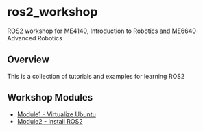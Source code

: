 # ros2_workshop
ROS2 workshop for ME4140, Introduction to Robotics and ME6640 Advanced Robotics

## Overview
This is a collection of tutorials and examples for learning ROS2

## Workshop Modules
- [Module1 - Virtualize Ubuntu](docs/module1/tutorial1-virtualize-ubuntu24.md)
- [Module2 - Install ROS2](docs/module2/tutorial2-install-ros2.md)
